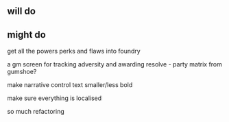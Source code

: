 ## will do

## might do

get all the powers perks and flaws into foundry

a gm screen for tracking adversity and awarding resolve - party matrix from gumshoe?

make narrative control text smaller/less bold

make sure everything is localised

so much refactoring 
